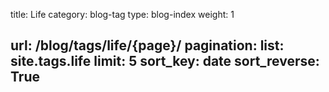 title: Life
category: blog-tag
type: blog-index
weight: 1

url: /blog/tags/life/{page}/
pagination:
    list: site.tags.life
    limit: 5
    sort_key: date
    sort_reverse: True
---
